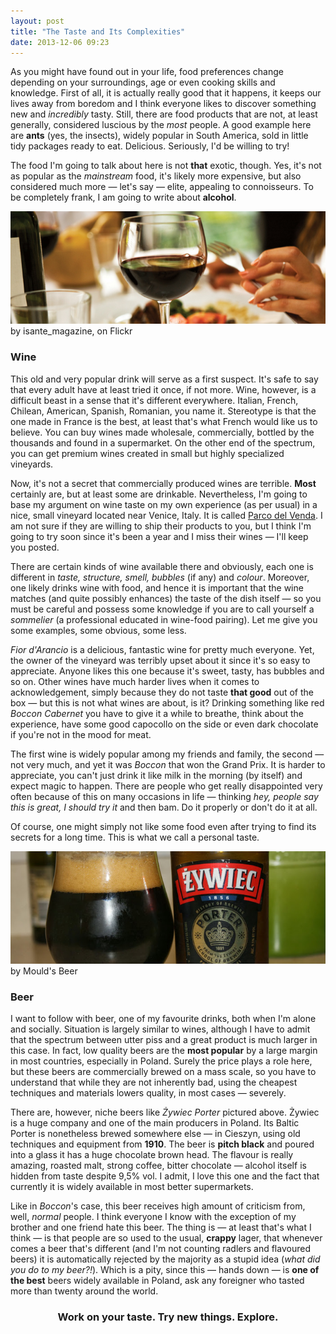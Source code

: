 ```yaml
---
layout: post
title: "The Taste and Its Complexities"
date: 2013-12-06 09:23
---
```


As you might have found out in your life, food preferences change depending on your surroundings, age or even cooking skills and knowledge. First of all, it is actually really good that it happens, it keeps our lives away from boredom and I think everyone likes to discover something new and *incredibly* tasty. Still, there are food products that are not, at least generally, considered luscious by the *most* people. A good example here are **ants** (yes, the insects), widely popular in South America, sold in little tidy packages ready to eat. Delicious. Seriously, I'd be willing to try!

The food I'm going to talk about here is not **that** exotic, though. Yes, it's not as popular as the *mainstream* food, it's likely more expensive, but also considered much more &mdash; let's say &mdash; elite, appealing to connoisseurs. To be completely frank, I am going to write about **alcohol**.


<img src="/images/wine.jpg">
by isante_magazine, on Flickr


### Wine

This old and very popular drink will serve as a first suspect. It's safe to say that every adult have at least tried it once, if not more. Wine, however, is a difficult beast in a sense that it's different everywhere. Italian, French, Chilean, American, Spanish, Romanian, you name it. Stereotype is that the one made in France is the best, at least that's what French would like us to believe. You can buy wines made wholesale, commercially, bottled by the thousands and found in a supermarket. On the other end of the spectrum, you can get premium wines created in small but highly specialized vineyards.

Now, it's not a secret that commercially produced wines are terrible. **Most** certainly are, but at least some are drinkable. Nevertheless, I'm going to base my argument on wine taste on my own experience (as per usual) in a nice, small vineyard located near Venice, Italy. It is called [Parco del Venda](http://www.parcodelvenda.com/eng/). I am not sure if they are willing to ship their products to you, but I think I'm going to try soon since it's been a year and I miss their wines &mdash; I'll keep you posted.

There are certain kinds of wine available there and obviously, each one is different in *taste, structure, smell, bubbles* (if any) and *colour*. Moreover, one likely drinks wine with food, and hence it is important that the wine matches (and quite possibly enhances) the taste of the dish itself &mdash; so you must be careful and possess some knowledge if you are to call yourself a *sommelier* (a professional educated in wine-food pairing). Let me give you some examples, some obvious, some less.

*Fior d'Arancio* is a delicious, fantastic wine for pretty much everyone. Yet, the owner of the vineyard was terribly upset about it since it's so easy to appreciate. Anyone likes this one because it's sweet, tasty, has bubbles and so on. Other wines have much harder lives when it comes to acknowledgement, simply because they do not taste **that good** out of the box &mdash; but this is not what wines are about, is it? Drinking something like red *Boccon Cabernet* you have to give it a while to breathe, think about the experience, have some good capocollo on the side or even dark chocolate if you're not in the mood for meat.

The first wine is widely popular among my friends and family, the second &mdash; not very much, and yet it was *Boccon* that won the Grand Prix. It is harder to appreciate, you can't just drink it like milk in the morning (by itself) and expect magic to happen. There are people who get really disappointed very often because of this on many occasions in life &mdash; thinking *hey, people say this is great, I should try it* and then bam. Do it properly or don't do it at all. 

Of course, one might simply not like some food even after trying to find its secrets for a long time. This is what we call a personal taste.


<img src="/images/porter.jpg">
by Mould's Beer


### Beer

I want to follow with beer, one of my favourite drinks, both when I'm alone and socially. Situation is largely similar to wines, although I have to admit that the spectrum between utter piss and a great product is much larger in this case. In fact, low quality beers are the **most popular** by a large margin in most countries, especially in Poland. Surely the price plays a role here, but these beers are commercially brewed on a mass scale, so you have to understand that while they are not inherently bad, using the cheapest techniques and materials lowers quality, in most cases &mdash; severely.

There are, however, niche beers like *Żywiec Porter* pictured above. Żywiec is a huge company and one of the main producers in Poland. Its Baltic Porter is nonetheless brewed somewhere else &mdash; in Cieszyn, using old techniques and equipment from **1910**. The beer is **pitch black** and poured into a glass it has a huge chocolate brown head.  The flavour is really amazing, roasted malt, strong coffee, bitter chocolate &mdash; alcohol itself is hidden from taste despite 9,5% vol. I admit, I love this one and the fact that currently it is widely available in most better supermarkets.

Like in *Boccon*'s case, this beer receives high amount of criticism from, well, *normal* people. I think everyone I know with the exception of my brother and one friend hate this beer. The thing is &mdash; at least that's what I think &mdash; is that people are so used to the usual, **crappy** lager, that whenever comes a beer that's different (and I'm not counting radlers and flavoured beers) it is automatically rejected by the majority as a stupid idea (*what did you do to my beer?!*). Which is a pity, since this &mdash; hands down &mdash; is **one of the best** beers widely available in Poland, ask any foreigner who tasted more than twenty around the world.

### <center> Work on your taste. Try new things. Explore.</center>
